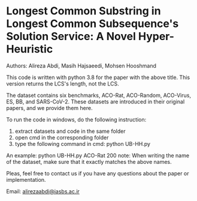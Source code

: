 # Longest Common Substring in Longest Common Subsequence's Solution Service: A Novel Hyper-Heuristic

Authors: Alireza Abdi, Masih Hajsaeedi, Mohsen Hooshmand

This code is written with python 3.8 for the paper with the above title. This version returns the LCS's length, not the LCS. 

The dataset contains six benchmarks, ACO-Rat, ACO-Random, ACO-Virus, ES, BB, and SARS-CoV-2.
These datasets are introduced in their original papers, and we provide them here.

To run the code in windows, do the following instruction:

1. extract datasets and code in the same folder
2. open cmd in the corresponding folder
3. type the following command in cmd: python UB-HH.py <dataset name> <beam width>

An example: python UB-HH.py ACO-Rat 200
note: When writing the name of the dataset, make sure that it exactly matches the above names.

Pleas, feel free to contact us if you have any questions about the paper or implementation.

Email: alirezaabdi@iasbs.ac.ir
